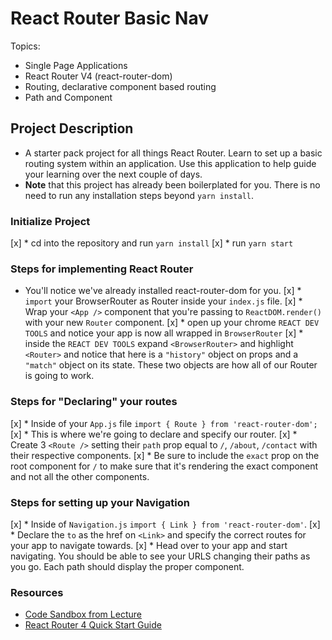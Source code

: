 # React Router Basic Nav


Topics:

* Single Page Applications
* React Router V4 (react-router-dom)
* Routing, declarative component based routing
* Path and Component

## Project Description

* A starter pack project for all things React Router. Learn to set up a basic routing system within an application. Use this application to help guide your learning over the next couple of days.
* **Note** that this project has already been boilerplated for you. There is no need to run any installation steps beyond `yarn install`.

### Initialize Project

[x] * cd into the repository and run `yarn install`
[x] * run `yarn start`

### Steps for implementing React Router

* You'll notice we've already installed react-router-dom for you.
[x] * `import` your BrowserRouter as Router inside your `index.js` file.
[x] * Wrap your `<App />` component that you're passing to `ReactDOM.render()` with your new `Router` component.
[x] * open up your chrome `REACT DEV TOOLS` and notice your app is now all wrapped in `BrowserRouter`
[x] * inside the `REACT DEV TOOLS` expand `<BrowserRouter>` and highlight `<Router>` and notice that here is a `"history"` object on props and a `"match"` object on its state. These two objects are how all of our Router is going to work. 

### Steps for "Declaring" your routes

[x] * Inside of your `App.js` file `import { Route } from 'react-router-dom';`
[x] * This is where we're going to declare and specify our router.
[x] * Create 3 `<Route />` setting their `path` prop equal to `/`, `/about`, `/contact` with their respective components.
[x] * Be sure to include the `exact` prop on the root component for `/` to make sure that it's rendering the exact component and not all the other components.

### Steps for setting up your Navigation

[x] * Inside of `Navigation.js` `import { Link } from 'react-router-dom'`.
[x] * Declare the `to` as the href on `<Link>` and specify the correct routes for your app to navigate towards.
[x] * Head over to your app and start navigating. You should be able to see your URLS changing their paths as you go. Each path should display the proper component. 

### Resources

* [Code Sandbox from Lecture](https://codesandbox.io/s/n58oqgwmP)
* [React Router 4 Quick Start Guide](https://reacttraining.com/react-router/web/guides/quick-start)
